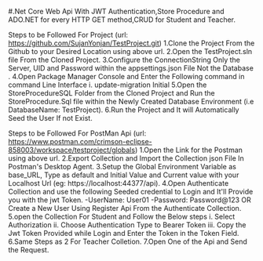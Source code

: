 #.Net Core Web Api With JWT Authentication,Store Procedure and ADO.NET for every HTTP GET method,CRUD for Student and Teacher.

Steps to be Followed For Project (url: https://github.com/SujanYonjan/TestProject.git)
1.Clone the Project From the Github to your Desired Location using above url.
2.Open the TestProject.sln file From the Cloned Project.
3.Configure the ConnectionString Only the Server, UID and Password within the appsettings.json File Not the Database .
4.Open Package Manager Console and Enter the Following command in command Line Interface
	i. update-migration Initial
5.Open the StoreProcedureSQL Folder from the Cloned Project and Run the StoreProcedure.Sql file within the Newly Created Database Environment (i.e DatabaseName: TestProject).
6.Run the Project and It will Automatically Seed the User If not Exist.

Steps to be Followed For PostMan Api (url: https://www.postman.com/crimson-eclipse-858003/workspace/testproject/globals)
1.Open the Link for the Postman using above url.
2.Export Collection and Import the Collection json File In Postman's Desktop Agent.
3.Setup the Global Environment Variable as base_URL, Type as default and Initial Value and Current value with your Localhost Url (eg: https://localhost:44377/api).
4.Open Authenticate Collection and use the following Seeded credential to Login and It'll Provide you with the jwt Token.
	-UserName: User01
	-Password: Password@123
							OR
Create a New User Using Register Api From the Authenticate Collection.
5.open the Collection For Student and Follow the Below steps
	i. Select Authorization
	ii. Choose Authentication Type to Bearer Token
	iii. Copy the Jwt Token Provided while Login and Enter the Token in the Token Field.
6.Same Steps as 2 For Teacher Colletion.
7.Open One of the Api and Send the Request.

